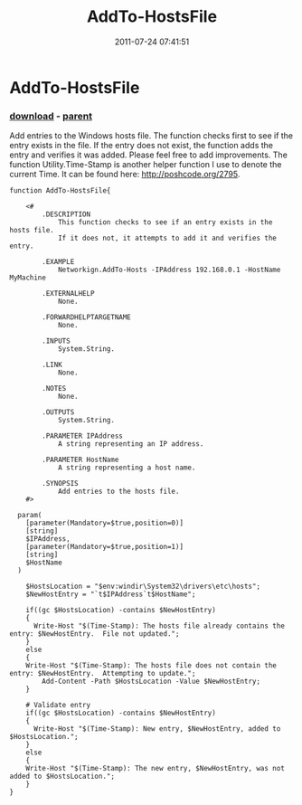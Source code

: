 ﻿---
pid:            2817
poster:         Will Steele
title:          AddTo-HostsFile
date:           2011-07-24 07:41:51
format:         posh
parent:         2816
parent:         2816

---

# AddTo-HostsFile

### [download](2817.ps1) - [parent](2816.md)

Add entries to the Windows hosts file.  The function checks first to see if the entry exists in the file.  If the entry does not exist, the function adds the entry and verifies it was added.  Please feel free to add improvements.  The function Utility.Time-Stamp is another helper function I use to denote the current Time.  It can be found here: http://poshcode.org/2795.

```posh
function AddTo-HostsFile{

	<#
		.DESCRIPTION
			This function checks to see if an entry exists in the hosts file.
			If it does not, it attempts to add it and verifies the entry.

		.EXAMPLE
			Networkign.AddTo-Hosts -IPAddress 192.168.0.1 -HostName MyMachine

		.EXTERNALHELP
			None.

		.FORWARDHELPTARGETNAME
			None.

		.INPUTS
			System.String.

		.LINK
			None.

		.NOTES
			None.

		.OUTPUTS
			System.String.

		.PARAMETER IPAddress
			A string representing an IP address.

		.PARAMETER HostName
			A string representing a host name.

		.SYNOPSIS
			Add entries to the hosts file.
	#>

  param(
    [parameter(Mandatory=$true,position=0)]
	[string]
	$IPAddress,
	[parameter(Mandatory=$true,position=1)]
	[string]
	$HostName
  )

	$HostsLocation = "$env:windir\System32\drivers\etc\hosts";
	$NewHostEntry = "`t$IPAddress`t$HostName";

	if((gc $HostsLocation) -contains $NewHostEntry)
	{
	  Write-Host "$(Time-Stamp): The hosts file already contains the entry: $NewHostEntry.  File not updated.";
	}
	else
	{
    Write-Host "$(Time-Stamp): The hosts file does not contain the entry: $NewHostEntry.  Attempting to update.";
		Add-Content -Path $HostsLocation -Value $NewHostEntry;
	}

	# Validate entry
	if((gc $HostsLocation) -contains $NewHostEntry)
	{
	  Write-Host "$(Time-Stamp): New entry, $NewHostEntry, added to $HostsLocation.";
	}
	else
	{
    Write-Host "$(Time-Stamp): The new entry, $NewHostEntry, was not added to $HostsLocation.";
	}
}
```
